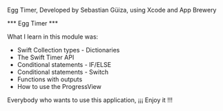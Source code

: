 Egg Timer, Developed by Sebastian Güiza, using Xcode and App Brewery

*** Egg Timer ***

What I learn in this module was:

* Swift Collection types - Dictionaries
* The Swift Timer API
* Conditional statements - IF/ELSE
* Conditional statements - Switch
* Functions with outputs
* How to use the ProgressView

Everybody who wants to use this application, ¡¡¡ Enjoy it !!!


